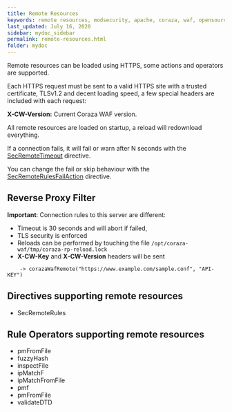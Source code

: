 ```yaml
---
title: Remote Resources
keywords: remote resources, modsecurity, apache, coraza, waf, opensource
last_updated: July 16, 2020
sidebar: mydoc_sidebar
permalink: remote-resources.html
folder: mydoc
---
```


Remote resources can be loaded using HTTPS, some actions and operators are supported.

Each HTTPS request must be sent to a valid HTTPS site with a trusted certificate, TLSv1.2 and decent loading speed, a few special headers are included with each request:

**X-CW-Version:** Current Coraza WAF version.

All remote resources are loaded on startup, a reload will redownload everything.

If a connection fails, it will fail or warn after N seconds with the [SecRemoteTimeout](#) directive.

You can change the fail or skip behaviour with the [SecRemoteRulesFailAction](#) directive.

## Reverse Proxy Filter

**Important**: Connection rules to this server are different:
* Timeout is 30 seconds and will abort if failed, 
* TLS security is enforced
* Reloads can be performed by touching the file ``/opt/coraza-waf/tmp/coraza-rp-reload.lock`` 
* **X-CW-Key** and **X-CW-Version** headers will be sent

```
	-> corazaWafRemote("https://www.example.com/sample.conf", "API-KEY")
```

## Directives supporting remote resources

* SecRemoteRules

## Rule Operators supporting remote resources

* pmFromFile
* fuzzyHash
* inspectFile
* ipMatchF
* ipMatchFromFile
* pmf
* pmFromFile
* validateDTD